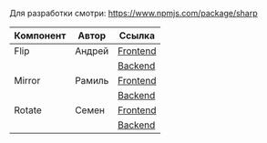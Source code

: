 Для разработки смотри:
https://www.npmjs.com/package/sharp

| Компонент | Автор  | Ссылка                                                                                                      |
| --------- | ------ | ----------------------------------------------------------------------------------------------------------- |
| Flip      | Андрей | [Frontend](https://github.com/GitStudentSem/photo_editor/tree/master/client/src/components/Flip)            |
|           |        | [Backend](https://github.com/GitStudentSem/photo_editor/blob/master/server/controllers/flipController.js)   |
| Mirror    | Рамиль | [Frontend](https://github.com/GitStudentSem/photo_editor/tree/master/client/src/components/Mirror)          |
|           |        | [Backend](https://github.com/GitStudentSem/photo_editor/blob/master/server/controllers/mirrorController.js) |
| Rotate    | Семен  | [Frontend](https://github.com/GitStudentSem/photo_editor/tree/master/client/src/components/Rotate)          |
|           |        | [Backend](https://github.com/GitStudentSem/photo_editor/blob/master/server/controllers/rotateController.js) |
